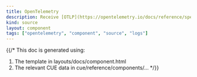 ```yaml
---
title: OpenTelemetry
description: Receive [OTLP](https://opentelemetry.io/docs/reference/specification/protocol/otlp/) data through gRPC or HTTP.
kind: source
layout: component
tags: ["opentelemetry", "component", "source", "logs"]
---
```


{{/*
This doc is generated using:

1. The template in layouts/docs/component.html
2. The relevant CUE data in cue/reference/components/...
*/}}
